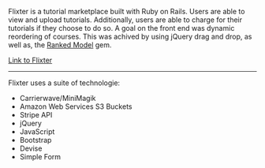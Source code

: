 Flixter is a tutorial marketplace built with Ruby on Rails. Users are able to view and upload tutorials. Additionally, users are able to charge for their tutorials if they choose to do so. A goal on the front end was dynamic reordering of courses. This was achived by using jQuery drag and drop, as well as, the [Ranked Model](https://github.com/mixonic/ranked-model) gem. 

[Link to Flixter](https://flixter-devoun-edwards.herokuapp.com/)

*****************************************************************************************************************************************

Flixter uses a suite of technologie: 
  * Carrierwave/MiniMagik
  * Amazon Web Services S3 Buckets 
  * Stripe API 
  * jQuery 
  * JavaScript 
  * Bootstrap 
  * Devise 
  * Simple Form 
